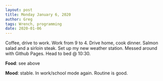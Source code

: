 ```yaml
---
layout: post
title: Monday January 6, 2020
author: Greg
tags: Wrench, programming
date: 2020-01-06
---
```


Coffee, drive to work. Work from 9 to 4. Drive home, cook dinner. Salmon salad and a sirloin steak. Set up my new weather station. Messed around with Github Pages. Head to bed @ 10:30.

**Food**: see above

**Mood**: stable. In work/school mode again. Routine is good.
